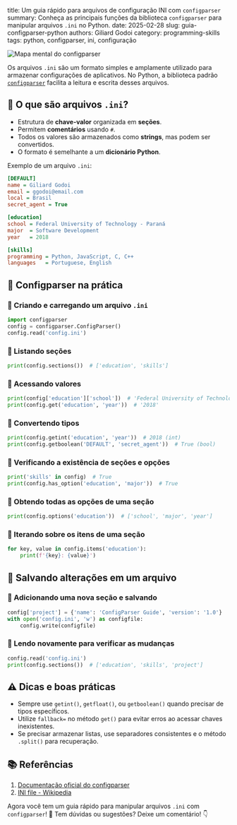 title: Um guia rápido para arquivos de configuração INI com `configparser`
summary: Conheça as principais funções da biblioteca `configparser` para manipular arquivos `.ini` no Python.
date: 2025-02-28
slug: guia-configparser-python
authors: Giliard Godoi
category: programming-skills
tags: python, configparser, ini, configuração


![Mapa mental do configparser]({static}/images/2024/mind-map-configparser.png)

Os arquivos `.ini` são um formato simples e amplamente utilizado para armazenar configurações de aplicativos. No Python, a biblioteca padrão [`configparser`](https://docs.python.org/3/library/configparser.html) facilita a leitura e escrita desses arquivos.

## 📌 O que são arquivos `.ini`?
- Estrutura de **chave-valor** organizada em **seções**.
- Permitem **comentários** usando `#`.
- Todos os valores são armazenados como **strings**, mas podem ser convertidos.
- O formato é semelhante a um **dicionário Python**.

Exemplo de um arquivo `.ini`:
```ini
[DEFAULT]
name = Giliard Godoi
email = ggodoi@email.com
local = Brasil
secret_agent = True

[education]
school = Federal University of Technology - Paraná
major  = Software Development
year   = 2018

[skills]
programming = Python, JavaScript, C, C++
languages   = Portuguese, English
```

## 🚀 Configparser na prática
### 🔹 Criando e carregando um arquivo `.ini`
```python
import configparser
config = configparser.ConfigParser()
config.read('config.ini')
```

### 🔹 Listando seções
```python
print(config.sections())  # ['education', 'skills']
```

### 🔹 Acessando valores
```python
print(config['education']['school'])  # 'Federal University of Technology - Paraná'
print(config.get('education', 'year'))  # '2018'
```

### 🔹 Convertendo tipos
```python
print(config.getint('education', 'year'))  # 2018 (int)
print(config.getboolean('DEFAULT', 'secret_agent'))  # True (bool)
```

### 🔹 Verificando a existência de seções e opções
```python
print('skills' in config)  # True
print(config.has_option('education', 'major'))  # True
```

### 🔹 Obtendo todas as opções de uma seção
```python
print(config.options('education'))  # ['school', 'major', 'year']
```

### 🔹 Iterando sobre os itens de uma seção
```python
for key, value in config.items('education'):
    print(f'{key}: {value}')
```

## 📝 Salvando alterações em um arquivo
### 🔹 Adicionando uma nova seção e salvando
```python
config['project'] = {'name': 'ConfigParser Guide', 'version': '1.0'}
with open('config.ini', 'w') as configfile:
    config.write(configfile)
```

### 🔹 Lendo novamente para verificar as mudanças
```python
config.read('config.ini')
print(config.sections())  # ['education', 'skills', 'project']
```

## ⚠️ Dicas e boas práticas
- Sempre use `getint()`, `getfloat()`, ou `getboolean()` quando precisar de tipos específicos.
- Utilize `fallback=` no método `get()` para evitar erros ao acessar chaves inexistentes.
- Se precisar armazenar listas, use separadores consistentes e o método `.split()` para recuperação.

## 📚 Referências
1. [Documentação oficial do configparser](https://docs.python.org/3/library/configparser.html)
2. [INI file - Wikipedia](https://en.wikipedia.org/wiki/INI_file)

Agora você tem um guia rápido para manipular arquivos `.ini` com `configparser`! 🚀 Tem dúvidas ou sugestões? Deixe um comentário! 👇
